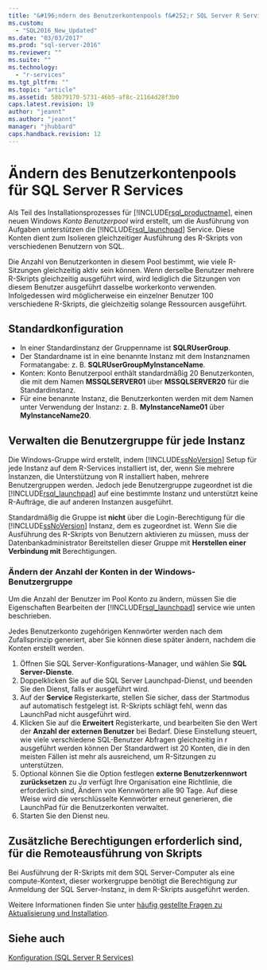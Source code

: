 ```yaml
---
title: "&#196;ndern des Benutzerkontenpools f&#252;r SQL Server R Services | Microsoft Docs"
ms.custom: 
  - "SQL2016_New_Updated"
ms.date: "03/03/2017"
ms.prod: "sql-server-2016"
ms.reviewer: ""
ms.suite: ""
ms.technology: 
  - "r-services"
ms.tgt_pltfrm: ""
ms.topic: "article"
ms.assetid: 58b79170-5731-46b5-af8c-21164d28f3b0
caps.latest.revision: 19
author: "jeannt"
ms.author: "jeannt"
manager: "jhubbard"
caps.handback.revision: 12
---
```

# &#196;ndern des Benutzerkontenpools f&#252;r SQL Server R Services
  Als Teil des Installationsprozesses für [!INCLUDE[rsql_productname](../../includes/rsql-productname-md.md)], einen neuen Windows *Konto Benutzerpool* wird erstellt, um die Ausführung von Aufgaben unterstützen die [!INCLUDE[rsql_launchpad](../../includes/rsql-launchpad-md.md)] Service. Diese Konten dient zum Isolieren gleichzeitiger Ausführung des R-Skripts von verschiedenen Benutzern von SQL.
  
  Die Anzahl von Benutzerkonten in diesem Pool bestimmt, wie viele R-Sitzungen gleichzeitig aktiv sein können.   Wenn derselbe Benutzer mehrere R-Skripts gleichzeitig ausgeführt wird, wird lediglich die Sitzungen von diesem Benutzer ausgeführt dasselbe workerkonto verwenden. Infolgedessen wird möglicherweise ein einzelner Benutzer 100 verschiedene R-Skripts, die gleichzeitig solange Ressourcen ausgeführt.

## Standardkonfiguration   
-   In einer Standardinstanz der Gruppenname ist **SQLRUserGroup**. 
-   Der Standardname ist in eine benannte Instanz mit dem Instanznamen Formatangabe: z. B. **SQLRUserGroupMyInstanceName**. 
-   Konten: Konto Benutzerpool enthält standardmäßig 20 Benutzerkonten, die mit dem Namen **MSSQLSERVER01** über **MSSQLSERVER20** für die Standardinstanz.  
-   Für eine benannte Instanz, die Benutzerkonten werden mit dem Namen unter Verwendung der Instanz: z. B. **MyInstanceName01** über **MyInstanceName20**.  


## Verwalten die Benutzergruppe für jede Instanz
Die Windows-Gruppe wird erstellt, indem [!INCLUDE[ssNoVersion](../../includes/ssnoversion-md.md)] Setup für jede Instanz auf dem R-Services installiert ist, der, wenn Sie mehrere Instanzen, die Unterstützung von R installiert haben, mehrere Benutzergruppen werden.
Jedoch jede Benutzergruppe zugeordnet ist die [!INCLUDE[rsql_launchpad](../../includes/rsql-launchpad-md.md)] auf eine bestimmte Instanz und unterstützt keine R-Aufträge, die auf anderen Instanzen ausgeführt.

Standardmäßig die Gruppe ist **nicht** über die Login-Berechtigung für die [!INCLUDE[ssNoVersion](../../includes/ssnoversion-md.md)] Instanz, dem es zugeordnet ist. Wenn Sie die Ausführung des R-Skripts von Benutzern aktivieren zu müssen, muss der Datenbankadministrator Bereitstellen dieser Gruppe mit **Herstellen einer Verbindung mit** Berechtigungen.  

### Ändern der Anzahl der Konten in der Windows-Benutzergruppe

Um die Anzahl der Benutzer im Pool Konto zu ändern, müssen Sie die Eigenschaften Bearbeiten der [!INCLUDE[rsql_launchpad](../../includes/rsql-launchpad-md.md)] service wie unten beschrieben.  
  
Jedes Benutzerkonto zugehörigen Kennwörter werden nach dem Zufallsprinzip generiert, aber Sie können diese später ändern, nachdem die Konten erstellt werden.  
  
1. Öffnen Sie SQL Server-Konfigurations-Manager, und wählen Sie **SQL Server-Dienste**.
2. Doppelklicken Sie auf die SQL Server Launchpad-Dienst, und beenden Sie den Dienst, falls er ausgeführt wird. 
3.  Auf der **Service** Registerkarte, stellen Sie sicher, dass der Startmodus auf automatisch festgelegt ist. R-Skripts schlägt fehl, wenn das LaunchPad nicht ausgeführt wird.
4.  Klicken Sie auf die **Erweitert** Registerkarte, und bearbeiten Sie den Wert der **Anzahl der externen Benutzer** bei Bedarf. Diese Einstellung steuert, wie viele verschiedene SQL-Benutzer Abfragen gleichzeitig in r ausgeführt werden können Der Standardwert ist 20 Konten, die in den meisten Fällen ist mehr als ausreichend, um R-Sitzungen zu unterstützen.
5. Optional können Sie die Option festlegen **externe Benutzerkennwort zurücksetzen** zu _Ja_ verfügt Ihre Organisation eine Richtlinie, die erforderlich sind, Ändern von Kennwörtern alle 90 Tage. Auf diese Weise wird die verschlüsselte Kennwörter erneut generieren, die LaunchPad für die Benutzerkonten verwaltet.    
6.  Starten Sie den Dienst neu.  

## Zusätzliche Berechtigungen erforderlich sind, für die Remoteausführung von Skripts
Bei Ausführung der R-Skripts mit dem SQL Server-Computer als eine compute-Kontext, dieser workergruppe benötigt die Berechtigung zur Anmeldung der SQL Server-Instanz, in dem R-Skripts ausgeführt werden.

Weitere Informationen finden Sie unter [häufig gestellte Fragen zu Aktualisierung und Installation](../../advanced-analytics/r-services/upgrade-and-installation-faq-sql-server-r-services.md). 

  
## Siehe auch  
 [Konfiguration (SQL Server R Services)](../../advanced-analytics/r-services/configuration-sql-server-r-services.md)
  